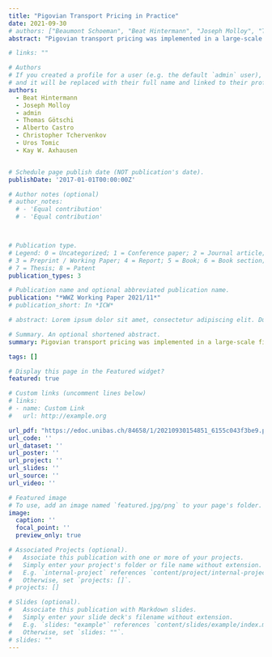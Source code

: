 ```yaml
---
title: "Pigovian Transport Pricing in Practice"
date: 2021-09-30
# authors: ["Beaumont Schoeman", "Beat Hintermann", "Joseph Molloy", "Thomas Götschi", "Alberto Castro", "Christopher Tchervenkov", "Uros Tomic", "Kay W. Axhausen"]
abstract: "Pigovian transport pricing was implemented in a large-scale field experiment in urban areas of Switzerland. The pricing varied across time, space and mode of transport. One third of the participants were given a financial incentive to reduce their external costs of transport, whereas others were provided information only or served as a control group. The pricing treatment caused a significant reduction in the external costs of transport. This reduction is a consequence of mode substitution and a shift of departure times. The effect of providing information in the absence of pricing was statistically significant only for subgroups of the sample."

# links: ""

# Authors
# If you created a profile for a user (e.g. the default `admin` user), write the username (folder name) here
# and it will be replaced with their full name and linked to their profile.
authors:
  - Beat Hintermann
  - Joseph Molloy
  - admin
  - Thomas Götschi
  - Alberto Castro
  - Christopher Tchervenkov
  - Uros Tomic
  - Kay W. Axhausen


# Schedule page publish date (NOT publication's date).
publishDate: '2017-01-01T00:00:00Z'

# Author notes (optional)
# author_notes:
  # - 'Equal contribution'
  # - 'Equal contribution'



# Publication type.
# Legend: 0 = Uncategorized; 1 = Conference paper; 2 = Journal article;
# 3 = Preprint / Working Paper; 4 = Report; 5 = Book; 6 = Book section;
# 7 = Thesis; 8 = Patent
publication_types: 3

# Publication name and optional abbreviated publication name.
publication: "*WWZ Working Paper 2021/11*"
# publication_short: In *ICW*

# abstract: Lorem ipsum dolor sit amet, consectetur adipiscing elit. Duis posuere tellus ac convallis placerat. Proin tincidunt magna sed ex sollicitudin condimentum. Sed ac faucibus dolor, scelerisque sollicitudin nisi. Cras purus urna, suscipit quis sapien eu, pulvinar tempor diam. Quisque risus orci, mollis id ante sit amet, gravida egestas nisl. Sed ac tempus magna. Proin in dui enim. Donec condimentum, sem id dapibus fringilla, tellus enim condimentum arcu, nec volutpat est felis vel metus. Vestibulum sit amet erat at nulla eleifend gravida.

# Summary. An optional shortened abstract.
summary: Pigovian transport pricing was implemented in a large-scale field experiment in urban areas of Switzerland. The pricing varied across time, space and mode of transport. One third of the participants were given a financial incentive to reduce their external costs of transport, whereas others were provided information only or served as a control group. The pricing treatment caused a significant reduction in the external costs of transport. This reduction is a consequence of mode substitution and a shift of departure times. The effect of providing information in the absence of pricing was statistically significant only for subgroups of the sample.

tags: []

# Display this page in the Featured widget?
featured: true

# Custom links (uncomment lines below)
# links:
# - name: Custom Link
#   url: http://example.org

url_pdf: "https://edoc.unibas.ch/84658/1/20210930154851_6155c043f3be9.pdf"
url_code: ''
url_dataset: ''
url_poster: ''
url_project: ''
url_slides: ''
url_source: ''
url_video: ''

# Featured image
# To use, add an image named `featured.jpg/png` to your page's folder.
image:
  caption: ''
  focal_point: ''
  preview_only: true

# Associated Projects (optional).
#   Associate this publication with one or more of your projects.
#   Simply enter your project's folder or file name without extension.
#   E.g. `internal-project` references `content/project/internal-project/index.md`.
#   Otherwise, set `projects: []`.
# projects: []

# Slides (optional).
#   Associate this publication with Markdown slides.
#   Simply enter your slide deck's filename without extension.
#   E.g. `slides: "example"` references `content/slides/example/index.md`.
#   Otherwise, set `slides: ""`.
# slides: ""
---
```

